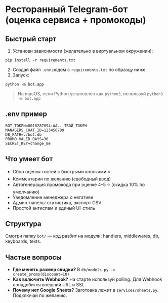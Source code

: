 # Ресторанный Telegram-бот (оценка сервиса + промокоды)

## Быстрый старт
1. Установи зависимости (желательно в виртуальном окружении):
```
pip install -r requirements.txt
```
2. Создай файл `.env` рядом с `requirements.txt` по образцу ниже.
3. Запуск:
```
python -m bot.app
```
> На macOS, если Python установлен как `python3`, используй `python3 -m bot.app`

## .env пример
```
BOT_TOKEN=8018287894:AA...ТВОЙ_ТОКЕН
MANAGERS_CHAT_ID=123456789
DB_PATH=./bot.db
PROMO_VALID_DAYS=30
SECRET_KEY=change_me
```

## Что умеет бот
- Сбор оценок гостей с быстрыми кнопками ⭐
- Комментарии по желанию (свободный ввод)
- Автогенерация промокода при оценке 4–5 ⭐ (скидка 10% по умолчанию)
- Уведомление менеджера о негативе
- Админ-панель: статистика, экспорт CSV
- Простой антиспам и единый UI-стиль

## Структура
Смотри папку `bot/` — код разбит на модули: handlers, middlewares, db, keyboards, texts.

## Частые вопросы
- **Где менять размер скидки?** В `db/models.py -> create_promo(discount=10)`
- **Как включить Webhook?** На старте используй polling. Для Webhook понадобится внешний URL и SSL. 
- **Почему нет Google Sheets?** Заготовка лежит в `services/sheets.py`. Подключай по желанию.
